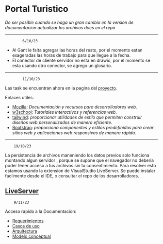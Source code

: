 # Portal Turistico

*De ser posible cuando se haga un gran cambio en la version de documentacion actualizar los archivos docs en el repo*

----------------------------------------------------------
			6/10/23				
- Al Gant le falta agregar las horas del resto, por el momento estan exageradas las horas de trabajo para que llegue a la fecha.  
- El conector de cliente servidor no esta en drawio, por el momento se esta usando otro conector, se agrego un glosario.
------------------------------------------------------------
			11/10/23
Las task se encuentran ahora en la pagina del
[proyecto](https://github.com/alan1996colo/PortalTuristico/projects
).

Enlaces utiles:

- [Mozilla](https://developer.mozilla.org/es/): *Documentación y recursos para desarrolladores web*.
- [w3school](https://www.w3schools.com/): _Tutoriales interactivos y referencias web_.
- [tailwind](https://tailwindcss.com/docs/installation): _proporcionar utilidades de estilo que permiten construir diseños web personalizados de manera eficiente_.
- [Bootstrap](https://getbootstrap.com/docs/5.2/getting-started/introduction/): *proporciona componentes y estilos predefinidos para crear sitios web y aplicaciones web responsivas de manera rápida*.

------------------------------------------------------------
		19/10/23
		
La persistencia de archivos maneniendo los datos previos solo funciona montando algun servidor , porque se supone que el navegador no deberia poder tener acceso a tus archivos sin tu consentimiento.
Para resolver esto estamos usando la extension de VisualStudio LiveServer.
Se puede instalar facilmente desde el IDE, o consultar el repo de los desarrolladores.

[LiveServer](https://github.com/ritwickdey/vscode-live-server-plus-plus)
------------------------------------------------------------------
		9/11/23
  Acceso rapido a la Documentacion:
-  [Requerimientos](https://github.com/alan1996colo/PortalTuristico/blob/master/docs/SRS-Portal-Turistico.pdf)
-  [Casos de uso](https://drive.google.com/file/d/19FAd61mSIlAhghX8Roo4W9CKN9HgQOzS/view?usp=sharing)
-  [Arquitectura](https://drive.google.com/file/d/1UUZjI6-6o-RYY2M_ukrtK4pF-QJOCdZ_/view?usp=sharing)
-  [Modelo conceptual](https://drive.google.com/file/d/116j2FeV5MUKVlBiLlnocm33J7B6JeDU7/view?usp=sharing)


